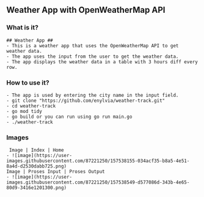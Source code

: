 ## Weather App with OpenWeatherMap API

### What is it?
    ## Weather App ##
    - This is a weather app that uses the OpenWeatherMap API to get weather data.
    - The app uses the input from the user to get the weather data.
    - The app displays the weather data in a table with 3 hours diff every row.
### How to use it?
    - The app is used by entering the city name in the input field.
    - git clone "https://github.com/enylvia/weather-track.git"
    - cd weather-track
    - go mod tidy
    - go build or you can run using go run main.go
    - ./weather-track

### Images
     Image | Index | Home
    - ![image](https://user-images.githubusercontent.com/87221250/157538155-034acf35-b8a5-4e51-8a4d-d2530dabb725.png)
    Image | Proses Input | Proses Output
    - ![image](https://user-images.githubusercontent.com/87221250/157538549-d577086d-343b-4e65-80d9-3416e1201300.png)
